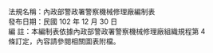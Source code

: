 法規名稱：內政部警政署警察機械修理廠編制表  
發布日期：民國 102 年 12 月 30 日  
編 註：本編制表依據內政部警政署警察機械修理廠組織規程第 4  
條訂定，內容請參閱相關圖表附檔。  


